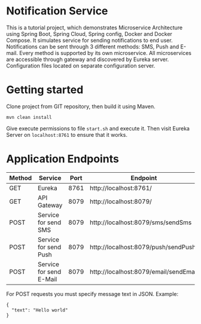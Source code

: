 # Notification Service
This is a tutorial project, which demonstrates Microservice Architecture using Spring Boot, Spring Cloud, Spring config, Docker and Docker Compose.
It simulates service for sending notifications to end user. Notifications can be sent through 3 different methods: SMS, Push and E-mail. 
Every method is supported by its own microservice. All microservices are accessible through gateway and discovered by Eureka server. Configuration files located on separate configuration server.

# Getting started

Clone project from GIT repository, then build it using Maven.
```text
mvn clean install
```
Give execute permissions to file `start.sh` and execute it. Then visit Eureka Server on `localhost:8761` to ensure that it works.

# Application Endpoints

Method | Service | Port | Endpoint |
------| ------ | ------ | ------ |
GET | Eureka | 8761 | http://localhost:8761/
GET | API Gateway | 8079 | http://localhost:8079/<resource>
POST | Service for send SMS | 8079 | http://localhost:8079/sms/sendSms <resource>
POST | Service for send Push | 8079 | http://localhost:8079/push/sendPush<resource>
POST | Service for send E-Mail | 8079 | http://localhost:8079/email/sendEmail<resource>

For POST requests you must specify message text in JSON. Example:
```text
{
  "text": "Hello world"
} 
```

